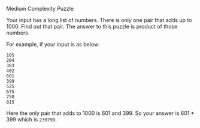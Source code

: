 Medium Complexity Puzzle

Your input has a long list of numbers. There is only one pair that adds up to 1000. Find out that pair.
The answer to this puzzle is product of those numbers.

For example, if your input is as below:
```
105
204
303
402
601
399
525
675
750
815
```
Here the only pair that adds to 1000 is 601 and 399.
So your answer is 601 * 399 which is `239799`.
